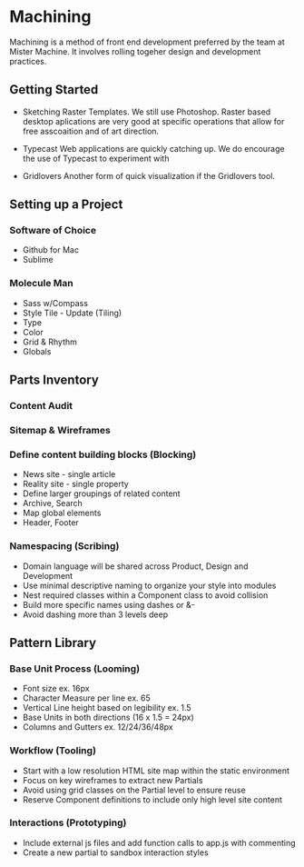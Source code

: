 Machining
=========

Machining is a method of front end development preferred by the team at Mister Machine. It involves rolling togeher design and development practices.  

Getting Started
-------

* Sketching
Raster Templates. We still use Photoshop. Raster based desktop aplications are very good at specific operations that allow for free asscoaition and of art direction. 

* Typecast
Web applications are quickly catching up. We do encourage the use of Typecast to experiment with 

* Gridlovers
Another form of quick visualization if the Gridlovers tool. 

Setting up a Project
-------

### Software of Choice
* Github for Mac
* Sublime

### Molecule Man
* Sass w/Compass
* Style Tile - Update (Tiling)
* Type
* Color
* Grid & Rhythm
* Globals

Parts Inventory
-------

### Content Audit 
### Sitemap & Wireframes

### Define content building blocks (Blocking)
* News site - single article
* Reality site - single property
* Define larger groupings of related content
* Archive, Search
* Map global elements
* Header, Footer

### Namespacing (Scribing)
* Domain language will be shared across Product, Design and Development
* Use minimal descriptive naming to organize your style into modules
* Nest required classes within a Component class to avoid collision
* Build more specific names using dashes or &-
* Avoid dashing more than 3 levels deep

Pattern Library
-------

### Base Unit Process (Looming)
* Font size ex. 16px
* Character Measure per line ex. 65
* Vertical Line height based on legibility ex. 1.5
* Base Units in both directions (16 x 1.5 = 24px)
* Columns and Gutters ex. 12/24/36/48px

### Workflow (Tooling)
*  Start with a low resolution HTML site map within the static environment
* Focus on key wireframes to extract new Partials
* Avoid using grid classes on the Partial level to ensure reuse
* Reserve Component definitions to include only high level site content

### Interactions (Prototyping)
* Include external js files and add function calls to app.js with commenting
* Create a new partial to sandbox interaction styles

